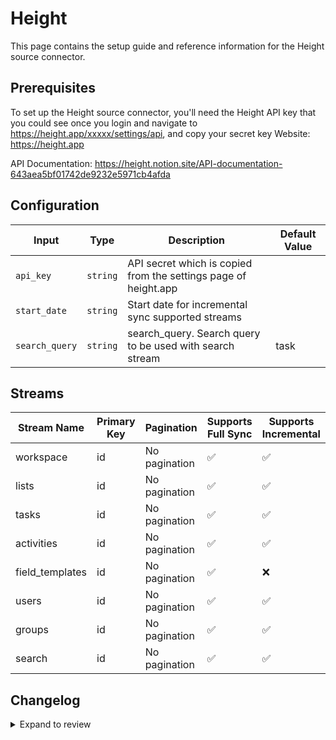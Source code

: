 # Height

This page contains the setup guide and reference information for the Height source connector.

## Prerequisites

To set up the Height source connector, you'll need the Height API key that you could see once you login and navigate to https://height.app/xxxxx/settings/api, and copy your secret key
Website: https://height.app

API Documentation: https://height.notion.site/API-documentation-643aea5bf01742de9232e5971cb4afda

## Configuration

| Input | Type | Description | Default Value |
|-------|------|-------------|---------------|
| `api_key` | `string` | API secret which is copied from the settings page of height.app  |  |
| `start_date` | `string` | Start date for incremental sync supported streams |  |
| `search_query` | `string` | search_query. Search query to be used with search stream | task |

## Streams

| Stream Name | Primary Key | Pagination | Supports Full Sync | Supports Incremental |
|-------------|-------------|------------|---------------------|----------------------|
| workspace | id | No pagination | ✅ |  ✅  |
| lists | id | No pagination | ✅ |  ✅  |
| tasks | id | No pagination | ✅ |  ✅  |
| activities | id | No pagination | ✅ |  ✅  |
| field_templates | id | No pagination | ✅ |  ❌  |
| users | id | No pagination | ✅ |  ✅  |
| groups | id | No pagination | ✅ |  ✅  |
| search | id | No pagination | ✅ |  ✅  |

## Changelog

<details>
  <summary>Expand to review</summary>

| Version | Date | Pull Request | Subject |
| ------------------ | ------------ | ---- | ---------------- |
| 0.0.18 | 2025-03-08 | [55435](https://github.com/airbytehq/airbyte/pull/55435) | Update dependencies |
| 0.0.17 | 2025-03-01 | [54801](https://github.com/airbytehq/airbyte/pull/54801) | Update dependencies |
| 0.0.16 | 2025-02-22 | [54288](https://github.com/airbytehq/airbyte/pull/54288) | Update dependencies |
| 0.0.15 | 2025-02-15 | [53793](https://github.com/airbytehq/airbyte/pull/53793) | Update dependencies |
| 0.0.14 | 2025-02-08 | [53247](https://github.com/airbytehq/airbyte/pull/53247) | Update dependencies |
| 0.0.13 | 2025-02-01 | [52741](https://github.com/airbytehq/airbyte/pull/52741) | Update dependencies |
| 0.0.12 | 2025-01-25 | [52264](https://github.com/airbytehq/airbyte/pull/52264) | Update dependencies |
| 0.0.11 | 2025-01-18 | [51836](https://github.com/airbytehq/airbyte/pull/51836) | Update dependencies |
| 0.0.10 | 2025-01-11 | [51154](https://github.com/airbytehq/airbyte/pull/51154) | Update dependencies |
| 0.0.9 | 2024-12-28 | [50610](https://github.com/airbytehq/airbyte/pull/50610) | Update dependencies |
| 0.0.8 | 2024-12-21 | [50094](https://github.com/airbytehq/airbyte/pull/50094) | Update dependencies |
| 0.0.7 | 2024-12-14 | [49597](https://github.com/airbytehq/airbyte/pull/49597) | Update dependencies |
| 0.0.6 | 2024-12-12 | [49225](https://github.com/airbytehq/airbyte/pull/49225) | Update dependencies |
| 0.0.5 | 2024-12-11 | [48977](https://github.com/airbytehq/airbyte/pull/48977) | Starting with this version, the Docker image is now rootless. Please note that this and future versions will not be compatible with Airbyte versions earlier than 0.64 |
| 0.0.4 | 2024-11-04 | [48158](https://github.com/airbytehq/airbyte/pull/48158) | Update dependencies |
| 0.0.3 | 2024-10-29 | [47790](https://github.com/airbytehq/airbyte/pull/47790) | Update dependencies |
| 0.0.2 | 2024-10-28 | [47615](https://github.com/airbytehq/airbyte/pull/47615) | Update dependencies |
| 0.0.1 | 2024-08-31 | [45065](https://github.com/airbytehq/airbyte/pull/45065) | Initial release by [@btkcodedev](https://github.com/btkcodedev) via Connector Builder |

</details>
